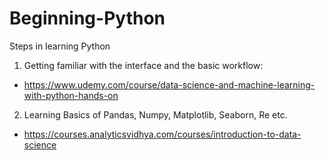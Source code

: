 # Beginning-Python
Steps in learning Python

1. Getting familiar with the interface and the basic workflow: 
  - https://www.udemy.com/course/data-science-and-machine-learning-with-python-hands-on
2. Learning Basics of Pandas, Numpy, Matplotlib, Seaborn, Re etc. 
  - https://courses.analyticsvidhya.com/courses/introduction-to-data-science
